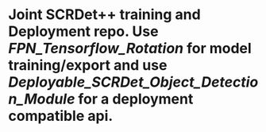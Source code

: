 # Joint SCRDet++ training and Deployment repo. Use *FPN_Tensorflow_Rotation* for model training/export and use *Deployable_SCRDet_Object_Detection_Module* for a deployment compatible api. 